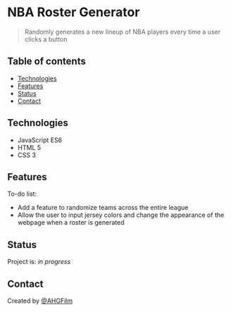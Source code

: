 # NBA Roster Generator

> Randomly generates a new lineup of NBA players every time a user clicks a button

## Table of contents

* [Technologies](#technologies)
* [Features](#features)
* [Status](#status)
* [Contact](#contact)

## Technologies

* JavaScript ES6
* HTML 5
* CSS 3

## Features

To-do list:

* Add a feature to randomize teams across the entire league
* Allow the user to input jersey colors and change the appearance of the webpage when a roster is generated

## Status

Project is: _in progress_

## Contact

Created by [@AHGFilm](https://github.com/AHGFilm)
